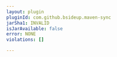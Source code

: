 ```yaml
---
layout: plugin
pluginId: com.github.bsideup.maven-sync
jarSha1: INVALID
isJarAvailable: false
error: NONE
violations: []

---
```

